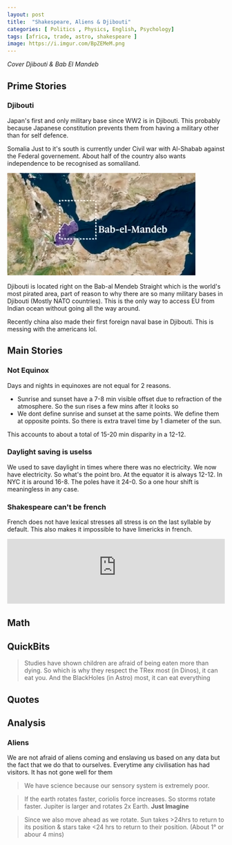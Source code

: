 ```yaml
---
layout: post
title:  "Shakespeare, Aliens & Djibouti"
categories: [ Politics , Physics, English, Psychology]
tags: [africa, trade, astro, shakespeare ]
image: https://i.imgur.com/BpZEMeM.png
---
```


*Cover Djibouti & Bab El Mandeb*

## Prime Stories

### Djibouti
Japan's first and only military base since WW2 is in Djibouti. This probably because Japanese constitution prevents them from having a military other than for self defence.

Somalia Just to it's south is currently under Civil war with Al-Shabab against the Federal governement. About half of the country also wants independence to be recognised as somaliland.

![BabElMandeb](/assets/images/posts/2021/Mar/TIL00701.png)

Djibouti is located right on the Bab-al Mendeb Straight which is the world's most pirated area, part of reason to why there are so many military bases in Djibouti (Mostly NATO countries). This is the only way to access EU from Indian ocean without going all the way around.

Recently china also made their first foreign naval base in Djibouti. This is messing with the americans lol.


## Main Stories

### Not Equinox
Days and nights in equinoxes are not equal for 2 reasons.
- Sunrise and sunset have a 7-8 min visible offset due to refraction of the atmosphere. So the sun rises a few mins after it looks so
- We dont define sunrise and sunset at the same points. We define them at opposite points. So there is extra travel time by 1 diameter of the sun.

This accounts to about a total of 15-20 min disparity in a 12-12.

### Daylight saving is uselss
We used to save daylight in times where there was no electricity. We now have electricity. So what's the point bro. At the equator it is always 12-12. In NYC it is around 16-8. The poles have it 24-0. So a one hour shift is meaningless in any case.

### Shakespeare can't be french
French does not have lexical stresses all stress is on the last syllable by default. This also makes it impossible to have limericks in french.

<iframe width="100%" height="auto" src="https://www.youtube-nocookie.com/embed/dUnGvH8fUUc" frameborder="0" allow="accelerometer; autoplay; encrypted-media; gyroscope; picture-in-picture" allowfullscreen></iframe>


## Math


## QuickBits
> Studies have shown children are afraid of being eaten more than dying. So which is why they respect the TRex most (in Dinos), it can eat you. And the BlackHoles (in Astro) most, it can eat everything


## Quotes


## Analysis

### Aliens
We are not afraid of aliens coming and enslaving us based on any data but the fact that we do that to ourselves. Everytime any civilisation has had visitors. It has not gone well for them

> We have science because our sensory system is extremely poor.

> If the earth rotates faster, coriolis force increases. So storms rotate faster. Jupiter is larger and rotates 2x Earth. **Just Imagine**

> Since we also move ahead as we rotate. Sun takes >24hrs to return to its position & stars take <24 hrs to return to their position. (About 1&deg; or abour 4 mins)